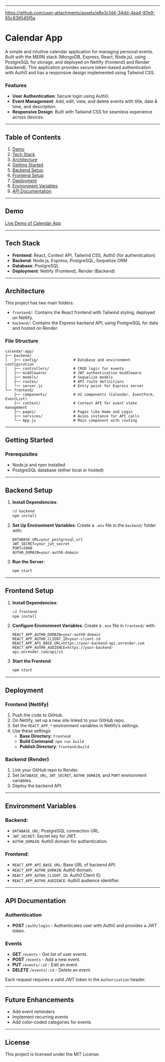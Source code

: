 
---

https://github.com/user-attachments/assets/e8e3c1d4-34dd-4ea4-87e9-65c839545f5a



# **Calendar App**

A simple and intuitive calendar application for managing personal events. Built with the MERN stack (MongoDB, Express, React, Node.js), using PostgreSQL for storage, and deployed on Netlify (frontend) and Render (backend). This application provides secure token-based authentication with Auth0 and has a responsive design implemented using Tailwind CSS.

### **Features**
- **User Authentication**: Secure login using Auth0.
- **Event Management**: Add, edit, view, and delete events with title, date & time, and description.
- **Responsive Design**: Built with Tailwind CSS for seamless experience across devices.

---

## **Table of Contents**

1. [Demo](#demo)
2. [Tech Stack](#tech-stack)
3. [Architecture](#architecture)
4. [Getting Started](#getting-started)
5. [Backend Setup](#backend-setup)
6. [Frontend Setup](#frontend-setup)
7. [Deployment](#deployment)
8. [Environment Variables](#environment-variables)
9. [API Documentation](#api-documentation)

---

## **Demo**
[Live Demo of Calendar App](https://mycalendarappeventmngmt.netlify.app)

---

## **Tech Stack**
- **Frontend**: React, Context API, Tailwind CSS, Auth0 (for authentication)
- **Backend**: Node.js, Express, PostgreSQL, Sequelize ORM
- **Database**: PostgreSQL
- **Deployment**: Netlify (Frontend), Render (Backend)

---

## **Architecture**

This project has two main folders:
- `frontend/`: Contains the React frontend with Tailwind styling, deployed on Netlify.
- `backend/`: Contains the Express backend API, using PostgreSQL for data and hosted on Render.

### **File Structure**

```
calendar-app/
├── backend/
│   ├── config/                # Database and environment configuration
│   ├── controllers/           # CRUD logic for events
│   ├── middleware/            # JWT authentication middleware
│   ├── models/                # Sequelize models
│   ├── routes/                # API route definitions
│   └── server.js              # Entry point for Express server
└── frontend/
    ├── components/            # UI components (Calendar, EventForm, EventList)
    ├── context/               # Context API for event state management
    ├── pages/                 # Pages like Home and Login
    ├── services/              # Axios instance for API calls
    └── App.js                 # Main component with routing
```

---

## **Getting Started**

### **Prerequisites**
- Node.js and npm installed
- PostgreSQL database (either local or hosted)

---

## **Backend Setup**

1. **Install Dependencies**:
   ```bash
   cd backend
   npm install
   ```
2. **Set Up Environment Variables**: Create a `.env` file in the `backend/` folder with:
   ```plaintext
   DATABASE_URL=your_postgresql_url
   JWT_SECRET=your_jwt_secret
   PORT=5000
   AUTH0_DOMAIN=your-auth0-domain
   ```
3. **Run the Server**:
   ```bash
   npm start
   ```

---

## **Frontend Setup**

1. **Install Dependencies**:
   ```bash
   cd frontend
   npm install
   ```
2. **Configure Environment Variables**: Create a `.env` file in `frontend/` with:
   ```plaintext
   REACT_APP_AUTH0_DOMAIN=your-auth0-domain
   REACT_APP_AUTH0_CLIENT_ID=your-client-id
   REACT_APP_API_BASE_URL=https://your-backend-api.onrender.com
   REACT_APP_AUTH0_AUDIENCE=https://your-backend-api.onrender.com/api/v1
   ```
3. **Start the Frontend**:
   ```bash
   npm start
   ```

---

## **Deployment**

### **Frontend (Netlify)**
1. Push the code to GitHub.
2. On Netlify, set up a new site linked to your GitHub repo.
3. Set the `REACT_APP_*` environment variables in Netlify’s settings.
4. Use these settings:
   - **Base Directory**: `frontend`
   - **Build Command**: `npm run build`
   - **Publish Directory**: `frontend/build`

### **Backend (Render)**
1. Link your GitHub repo to Render.
2. Set `DATABASE_URL`, `JWT_SECRET`, `AUTH0_DOMAIN`, and `PORT` environment variables.
3. Deploy the backend API.

---

## **Environment Variables**

### Backend:
- `DATABASE_URL`: PostgreSQL connection URL.
- `JWT_SECRET`: Secret key for JWT.
- `AUTH0_DOMAIN`: Auth0 domain for authentication.

### Frontend:
- `REACT_APP_API_BASE_URL`: Base URL of backend API.
- `REACT_APP_AUTH0_DOMAIN`: Auth0 domain.
- `REACT_APP_AUTH0_CLIENT_ID`: Auth0 Client ID.
- `REACT_APP_AUTH0_AUDIENCE`: Auth0 audience identifier.

---

## **API Documentation**

### **Authentication**
- **POST** `/auth/login` - Authenticates user with Auth0 and provides a JWT token.

### **Events**
- **GET** `/events` - Get list of user events.
- **POST** `/events` - Add a new event.
- **PUT** `/events/:id` - Edit an event.
- **DELETE** `/events/:id` - Delete an event.

Each request requires a valid JWT token in the `Authorization` header.

---

## **Future Enhancements**
- Add event reminders
- Implement recurring events
- Add color-coded categories for events

---

## **License**
This project is licensed under the MIT License.
